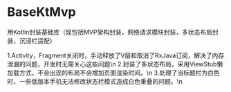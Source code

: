 # BaseKtMvp
用Kotlin封装基础库（现包括MVP架构封装，网络请求模块封装，多状态布局封装，沉浸栏适配）

1.Activity，Fragment关闭时，手动释放了V层和取消了RxJava订阅，解决了内存泄漏的问题，开发时无需关心这些问题\n
2.封装了多状态布局，采用ViewStub懒加载方式，不会出现的布局不会增加页面渲染时间。\n
3.处理了当标题栏为白色时，一些低版本手机无法修改状态栏模式造成白色重叠的问题。\n
